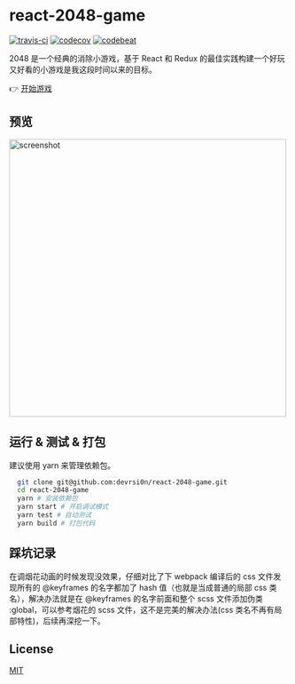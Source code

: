 # react-2048-game

[![travis-ci](https://travis-ci.org/devrsi0n/React-2048-game.svg?branch=master)](https://travis-ci.org/devrsi0n/React-2048-game)
[![codecov](https://codecov.io/gh/devrsi0n/React-2048-game/branch/master/graph/badge.svg)](https://codecov.io/gh/devrsi0n/React-2048-game)
[![codebeat](https://codebeat.co/badges/9b33ea0e-5cf5-44b3-9a52-438667fb2673)](https://codebeat.co/projects/github-com-devrsi0n-react-2048-game-master)

2048 是一个经典的消除小游戏，基于 React 和 Redux 的最佳实践构建一个好玩又好看的小游戏是我这段时间以来的目标。

👉 [开始游戏](https://devrsi0n.github.io/react-2048-game/)

## 预览

<a href="https://devrsi0n.github.io/react-2048-game/">
  <img src="https://github.com/devrsi0n/react-2048-game/blob/master/screenshot.png" width="500px" alt="screenshot">
</a>

## 运行 & 测试 & 打包

建议使用 yarn 来管理依赖包。

```bash
  git clone git@github.com:devrsi0n/react-2048-game.git
  cd react-2048-game
  yarn # 安装依赖包
  yarn start # 开启调试模式
  yarn test # 自动测试
  yarn build # 打包代码
```

## 踩坑记录

在调烟花动画的时候发现没效果，仔细对比了下 webpack 编译后的 css 文件发现所有的 @keyframes
的名字都加了 hash 值（也就是当成普通的局部 css 类名），解决办法就是在 @keyframes 的名字前面和整个 scss 文件添加伪类 :global，可以参考烟花的 scss 文件，这不是完美的解决办法(css 类名不再有局部特性)，后续再深挖一下。

## License

[MIT](http://opensource.org/licenses/MIT)
